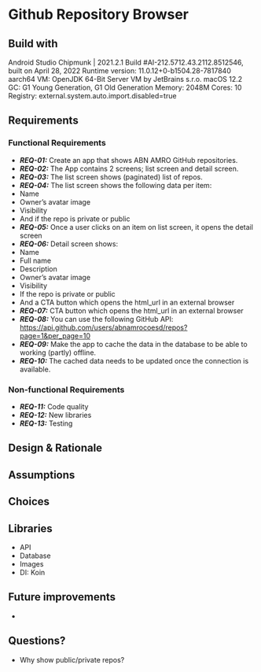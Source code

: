 # Github Repository Browser

## Build with
Android Studio Chipmunk | 2021.2.1
Build #AI-212.5712.43.2112.8512546, built on April 28, 2022
Runtime version: 11.0.12+0-b1504.28-7817840 aarch64
VM: OpenJDK 64-Bit Server VM by JetBrains s.r.o.
macOS 12.2
GC: G1 Young Generation, G1 Old Generation
Memory: 2048M
Cores: 10
Registry: external.system.auto.import.disabled=true

## Requirements

### Functional Requirements

- ***REQ-01:*** Create an app that shows ABN AMRO GitHub repositories.
- ***REQ-02:*** The App contains 2 screens; list screen and detail screen.
- ***REQ-03:*** The list screen shows (paginated) list of repos.
- ***REQ-04:*** The list screen shows the following data per item:
- Name
- Owner’s avatar image
- Visibility
- And if the repo is private or public
- ***REQ-05:*** Once a user clicks on an item on list screen, it opens the detail screen
- ***REQ-06:*** Detail screen shows:
- Name
- Full name
- Description
- Owner’s avatar image
- Visibility
- If the repo is private or public
- And a CTA button which opens the html_url in an external browser
- ***REQ-07:*** CTA button which opens the html_url in an external browser
- ***REQ-08:*** You can use the following GitHub API: https://api.github.com/users/abnamrocoesd/repos?page=1&per_page=10
- ***REQ-09:*** Make the app to cache the data in the database to be able to working (partly) offline.
- ***REQ-10:*** The cached data needs to be updated once the connection is available.


### Non-functional Requirements
- ***REQ-11:*** Code quality
- ***REQ-12:*** New libraries
- ***REQ-13:*** Testing

## Design & Rationale

## Assumptions

## Choices

## Libraries
- API
- Database
- Images
- DI: Koin

## Future improvements
-
## Questions?
- Why show public/private repos?
